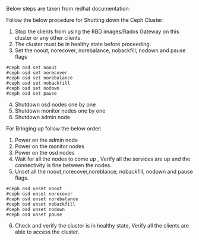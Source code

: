 Below steps are taken from redhat documentation:

Follow the below procedure for Shutting down the Ceph Cluster:
1.    Stop the clients from using the RBD images/Rados Gateway on this
cluster or any other clients.
2.    The cluster must be in healthy state before proceeding.
3.    Set the noout, norecover, norebalance, nobackfill, nodown and pause flags
```
#ceph osd set noout
#ceph osd set norecover
#ceph osd set norebalance
#ceph osd set nobackfill
#ceph osd set nodown
#ceph osd set pause
```
4.    Shutdown osd nodes one by one
5.    Shutdown monitor nodes one by one
6.    Shutdown admin node

For Bringing up follow the below order:
1.    Power on the admin node
2.    Power on the monitor nodes
3.    Power on the osd nodes
4.    Wait for all the nodes to come up , Verify all the services are
up and the connectivity is fine between the nodes.
5.    Unset all the noout,norecover,noreblance, nobackfill, nodown and
pause flags.
```
#ceph osd unset noout
#ceph osd unset norecover
#ceph osd unset norebalance
#ceph osd unset nobackfill
#ceph osd unset nodown
#ceph osd unset pause
```
6.    Check and verify the cluster is in healthy state, Verify all the
clients are able to access the cluster.
